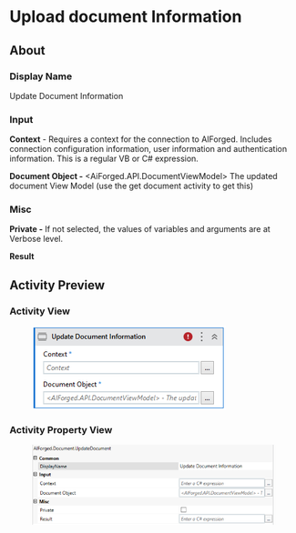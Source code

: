 # Upload document Information

## About

### Display Name

Update Document Information

### Input

**Context** - Requires a context for the connection to AIForged. Includes connection configuration information, user information and authentication information. This is a regular VB or C# expression.

**Document Object -** \<AiForged.API.DocumentViewModel> The updated document View Model (use the get document activity to get this)

### Misc

**Private -** If not selected, the values of variables and arguments are at Verbose level.

**Result**

## Activity Preview

### Activity View

<figure><img src="../../.gitbook/assets/image (36) (2).png" alt=""><figcaption></figcaption></figure>

### Activity Property View

<figure><img src="../../.gitbook/assets/image (49) (2).png" alt=""><figcaption></figcaption></figure>
